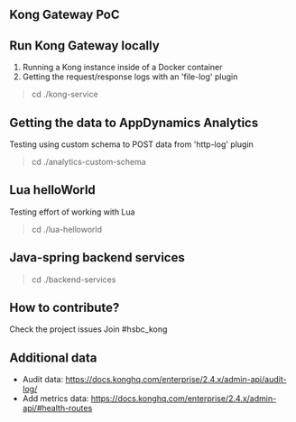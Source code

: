 ## Kong Gateway PoC


## Run Kong Gateway locally
1) Running a Kong instance inside of a Docker container
2) Getting the request/response logs with an 'file-log' plugin
> cd ./kong-service

## Getting the data to AppDynamics Analytics
Testing using custom schema to POST data from 'http-log' plugin
> cd ./analytics-custom-schema

## Lua helloWorld
Testing effort of working with Lua
> cd ./lua-helloworld

## Java-spring backend services
> cd ./backend-services

## How to contribute? 
Check the project issues
Join #hsbc_kong

## Additional data
- Audit data: https://docs.konghq.com/enterprise/2.4.x/admin-api/audit-log/
- Add metrics data: https://docs.konghq.com/enterprise/2.4.x/admin-api/#health-routes